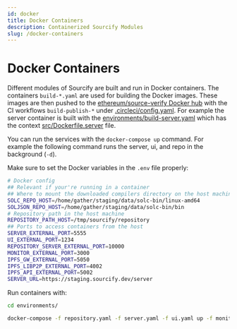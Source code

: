 ```yaml
---
id: docker
title: Docker Containers
description: Containerized Sourcify Modules
slug: /docker-containers
---
```


# Docker Containers

Different modules of Sourcify are built and run in Docker containers. The containers `build-*.yaml` are used for building the Docker images. These images are then pushed to the [ethereum/source-verify Docker hub](https://hub.docker.com/r/ethereum/source-verify/tags) with the CI workflows `build-publish-*` under [.circleci/config.yaml](https://github.com/ethereum/sourcify/blob/staging/.circleci/config.yml). For example the server container is built with the [environments/build-server.yaml](https://github.com/ethereum/sourcify/blob/staging/environments/build-server.yaml) which has the context [src/Dockerfile.server](https://github.com/ethereum/sourcify/blob/staging/src/Dockerfile.server) file.

You can run the services with the `docker-compose up` command. For example the following command runs the server, ui, and repo in the background (`-d`).

Make sure to set the Docker variables in the `.env` file properly:

```bash
# Docker config
## Relevant if your're running in a container
## Where to mount the downloaded compilers directory on the host machine
SOLC_REPO_HOST=/home/gather/staging/data/solc-bin/linux-amd64
SOLJSON_REPO_HOST=/home/gather/staging/data/solc-bin/bin
# Repository path in the host machine
REPOSITORY_PATH_HOST=/tmp/sourcify/repository
## Ports to access containers from the host
SERVER_EXTERNAL_PORT=5555
UI_EXTERNAL_PORT=1234
REPOSITORY_SERVER_EXTERNAL_PORT=10000
MONITOR_EXTERNAL_PORT=3000
IPFS_GW_EXTERNAL_PORT=5050
IPFS_LIBP2P_EXTERNAL_PORT=4002
IPFS_API_EXTERNAL_PORT=5002
SERVER_URL=https://staging.sourcify.dev/server
```

Run containers with:

```bash
cd environments/
```

```bash
docker-compose -f repository.yaml -f server.yaml -f ui.yaml up -f monitor.yaml -d
```
